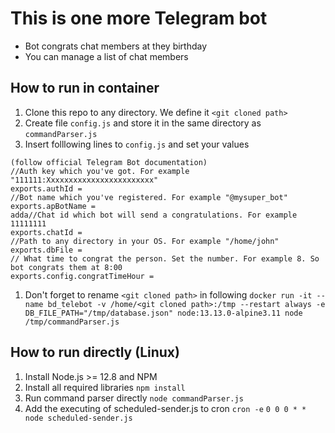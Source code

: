 # This is one more Telegram bot

* Bot congrats chat members at they birthday
* You can manage a list of chat members

## How to run in container
1. Clone this repo to any directory. We define it `<git cloned path>`
1. Create file `config.js` and store it in the same directory as `commandParser.js`
1. Insert folllowing lines to `config.js` and set your values
```
(follow official Telegram Bot documentation)
//Auth key which you've got. For example "111111:Xxxxxxxxxxxxxxxxxxxxxxxx"
exports.authId = 
//Bot name which you've registered. For example "@mysuper_bot"
exports.apBotName = 
adda//Chat id which bot will send a congratulations. For example 11111111
exports.chatId = 
//Path to any directory in your OS. For example "/home/john"
exports.dbFile = 
// What time to congrat the person. Set the number. For example 8. So bot congrats them at 8:00
exports.config.congratTimeHour = 
```
1. Don't forget to rename `<git cloned path>` in following
`docker run -it --name bd_telebot -v /home/<git cloned path>:/tmp --restart always -e DB_FILE_PATH="/tmp/database.json" node:13.13.0-alpine3.11 node /tmp/commandParser.js`

## How to run directly (Linux)
1. Install Node.js >= 12.8 and NPM
1. Install all required libraries
`npm install`
1. Run command parser directly
`node commandParser.js`
1. Add the executing of scheduled-sender.js to cron
`cron -e`
`0 0 0 * * node scheduled-sender.js`